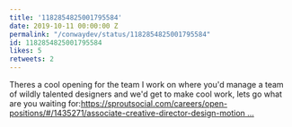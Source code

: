 ```yaml
---
title: '1182854825001795584'
date: 2019-10-11 00:00:00 Z
permalink: "/conwaydev/status/1182854825001795584"
id: 1182854825001795584
likes: 5
retweets: 2
---
```


Theres a cool opening for the team I work on where you'd manage a team of wildly talented designers and we'd get to make cool work, lets go what are you waiting for:https://sproutsocial.com/careers/open-positions/#/1435271/associate-creative-director-design-motion …